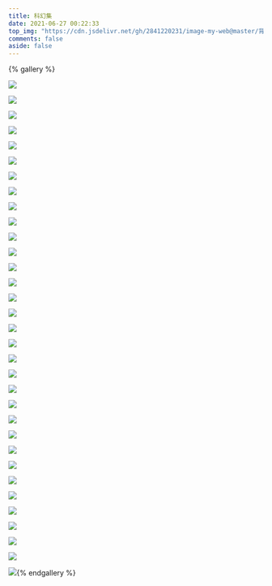 ```yaml
---
title: 科幻集
date: 2021-06-27 00:22:33
top_img: "https://cdn.jsdelivr.net/gh/2841220231/image-my-web@master/背景/wallhaven-l3wxjl.50s3cg6vsnc0.jpg"
comments: false
aside: false
---
```


{% gallery %}

![](https://cdn.jsdelivr.net/gh/2841220231/image-my-web@master/相册-科幻/wallhaven-8ok26o.jpg)

![](https://cdn.jsdelivr.net/gh/2841220231/image-my-web@master/相册-科幻/wallhaven-q23xzd.jpg)

![](https://cdn.jsdelivr.net/gh/2841220231/image-my-web@master/相册-科幻/wallhaven-289dq6.jpg)

![](https://cdn.jsdelivr.net/gh/2841220231/image-my-web@master/相册-科幻/wallhaven-z8oz5w.jpg)

![](https://cdn.jsdelivr.net/gh/2841220231/image-my-web@master/相册-科幻/wallhaven-x8jzpo.jpg)

![](https://cdn.jsdelivr.net/gh/2841220231/image-my-web@master/相册-科幻/wallhaven-8odery.jpg)

![](https://cdn.jsdelivr.net/gh/2841220231/image-my-web@master/相册-科幻/wallhaven-e7e3wl.jpg)

![](https://cdn.jsdelivr.net/gh/2841220231/image-my-web@master/相册-科幻/wallhaven-x877j3.jpg)

![](https://cdn.jsdelivr.net/gh/2841220231/image-my-web@master/相册-科幻/wallhaven-9m2dd1.jpg)

![](https://cdn.jsdelivr.net/gh/2841220231/image-my-web@master/相册-科幻/wallhaven-1kp5l1.jpg)

![](https://cdn.jsdelivr.net/gh/2841220231/image-my-web@master/相册-科幻/wallhaven-v9y583.jpg)

![](https://cdn.jsdelivr.net/gh/2841220231/image-my-web@master/相册-科幻/wallhaven-l3zmwy.jpg)

![](https://cdn.jsdelivr.net/gh/2841220231/image-my-web@master/相册-科幻/wallhaven-m9wgx8.jpg)

![](https://cdn.jsdelivr.net/gh/2841220231/image-my-web@master/相册-科幻/wallhaven-wqlm67.jpg)

![](https://cdn.jsdelivr.net/gh/2841220231/image-my-web@master/相册-科幻/wallhaven-wql3ox.jpg)

![](https://cdn.jsdelivr.net/gh/2841220231/image-my-web@master/相册-科幻/wallhaven-lmd73l.jpg)

![](https://cdn.jsdelivr.net/gh/2841220231/image-my-web@master/相册-科幻/wallhaven-l3wxjl.jpg)

![](https://cdn.jsdelivr.net/gh/2841220231/image-my-web@master/相册-科幻/wallhaven-6o2pqq.jpg)

![](https://cdn.jsdelivr.net/gh/2841220231/image-my-web@master/相册-科幻/wallhaven-9m2qwk.jpg)

![](https://cdn.jsdelivr.net/gh/2841220231/image-my-web@master/相册-科幻/wallhaven-j3kv2p.jpg)

![](https://cdn.jsdelivr.net/gh/2841220231/image-my-web@master/相册-科幻/wallhaven-pkj789.jpg)

![](https://cdn.jsdelivr.net/gh/2841220231/image-my-web@master/相册-科幻/wallhaven-v9o8j8.jpg)

![](https://cdn.jsdelivr.net/gh/2841220231/image-my-web@master/相册-科幻/wallhaven-l3kjgy.jpg)

![](https://cdn.jsdelivr.net/gh/2841220231/image-my-web@master/相册-科幻/wallhaven-rdqvpq.jpg)

![](https://cdn.jsdelivr.net/gh/2841220231/image-my-web@master/相册-科幻/wallhaven-3z55ov.jpg)

![](https://cdn.jsdelivr.net/gh/2841220231/image-my-web@master/相册-科幻/wallhaven-e78j1o.jpg)

![](https://cdn.jsdelivr.net/gh/2841220231/image-my-web@master/相册-科幻/wallhaven-1kd5p3.jpg)

![](https://cdn.jsdelivr.net/gh/2841220231/image-my-web@master/相册-科幻/wallhaven-k71o9m.png)

![](https://cdn.jsdelivr.net/gh/2841220231/image-my-web@master/相册-科幻/wallhaven-rdgzxm.jpg)

![](https://cdn.jsdelivr.net/gh/2841220231/image-my-web@master/相册-科幻/wallhaven-j3kxlq.png)

![](https://cdn.jsdelivr.net/gh/2841220231/image-my-web@master/相册-科幻/wallhaven-1kxxgv.jpg)

![](https://cdn.jsdelivr.net/gh/2841220231/image-my-web@master/相册-科幻/wallhaven-28dqwx.jpg)

![](https://cdn.jsdelivr.net/gh/2841220231/image-my-web@master/相册-科幻/wallhaven-1kxmk1.png){% endgallery %}

